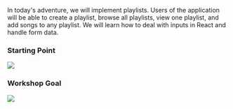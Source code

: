 In today's adventure, we will implement playlists. Users of the application will be able to create a playlist, browse all playlists, view one playlist, and add songs to any playlist. We will learn how to deal with inputs in React and handle form data.

<div class="flex flex-wrap">
  <div class="md-col-6 xs-col-12 p2 border-box">
    <h3>Starting Point</h3>
    <img src="http://i.imgur.com/iJiaLjO.png">
  </div>
  <div class="md-col-6 xs-col-12 p2 border-box">
    <h3>Workshop Goal</h3>
    <img src="http://goo.gl/b9nDbR">
  </div>
</div>